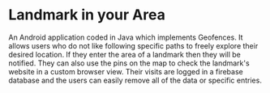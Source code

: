# Landmark in your Area

An Android application coded in Java which implements Geofences. It allows users who do not like following specific paths to freely explore their desired location. If they enter the area of a landmark then they will be notified. They can also use the pins on the map to check the landmark's website in a custom browser view. Their visits are logged in a firebase database and the users can easily remove all of the data or specific entries.
